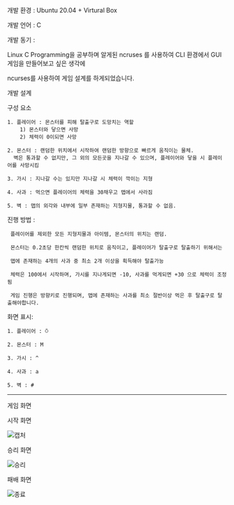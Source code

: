 개발 환경 : Ubuntu 20.04 + Virtural Box

개발 언어 : C

개발 동기 : 
  
   Linux C Programming을 공부하며 알게된 ncruses 를 사용하여 CLI 환경에서 GUI 게임을 만들어보고 싶은 생각에 
   
   ncurses를 사용하여 게임 설계를 하게되었습니다.
   
개발 설계

  구성 요소
   
    1. 플레이어 : 몬스터를 피해 탈출구로 도망치는 역할
        1) 몬스터와 닿으면 사망
        2) 체력이 0이되면 사망
        
    2. 몬스터 : 랜덤한 위치에서 시작하여 랜덤한 방향으로 빠르게 움직이는 물체.  
      벽은 통과할 수 없지만, 그 외의 모든곳을 지나갈 수 있으며, 플레이어와 닿을 시 플레이어를 사망시킴
   
    3. 가시 : 지나갈 수는 있지만 지나갈 시 체력이 깍이는 지형
   
    4. 사과 : 먹으면 플레이어의 체력을 30채우고 맵에서 사라짐
   
    5. 벽 : 맵의 외각와 내부에 일부 존재하는 지형지물, 통과할 수 없음.
   
  진행 방법 :
   
     플레이어를 제외한 모든 지형지물과 아이템, 몬스터의 위치는 랜덤.
     
     몬스터는 0.2초당 한칸씩 랜덤한 위치로 움직이고, 플레이어가 탈출구로 탈출하기 위해서는
     
     맵에 존재하는 4개의 사과 중 최소 2개 이상을 획득해야 탈출가능
     
     체력은 100에서 시작하며, 가시를 지나게되면 -10, 사과를 먹게되면 +30 으로 체력이 조정됨
     
     게임 진행은 방향키로 진행되며, 맵에 존재하는 사과를 최소 절반이상 먹은 후 탈출구로 탈출해야합니다.
     
  화면 표시:
  
    1. 플레이어 : ⍥
    
    2. 몬스터 : M
    
    3. 가시 : ^
    
    4. 사과 : a
    
    5. 벽 : #
   
   
 -----------------------------------------------------------------------------------------------------------------------
 
 게임 화면
 
 시작 화면
 
 ![캡처](https://user-images.githubusercontent.com/57944215/194511059-bddbe4ec-593f-4a45-b84d-efba9c32b1d1.PNG)



  승리 화면

![승리](https://user-images.githubusercontent.com/57944215/194511843-a088745e-8f3b-4ca6-98e8-c6dcd1adc8f6.PNG)

  패배 화면
  
  
 ![종료](https://user-images.githubusercontent.com/57944215/194511856-5d5d9e9e-ac93-4086-a00f-2a940da9597b.PNG)

 
 

